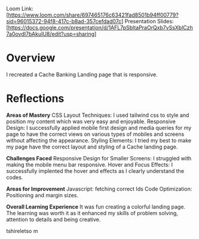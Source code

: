 Loom Link: [https://www.loom.com/share/697465176c63421fad8501b94ff00779?sid=96015372-94f8-417c-b8ad-357cefdad07c]
Presentation Slides: [https://docs.google.com/presentation/d/1AFL7pSbltaPraOrQxb7vSsXblCzh7a0ovdI7bAkuIU8/edit?usp=sharing]

# Overview
I recreated a Cache Banking Landing page that is responsive.

# Reflections
**Areas of Mastery**
CSS Layout Techniques: I used tailwind css to style and position my content which was very easy and enjoyable.
Responsive Design: I successfully applied mobile first design and media queries for my page to have the correct views on various types of mobiles and screens without affecting the appearance.
Styling Elements: I tried my best to make my page have the correct layout and styling of a Cache landing page.

**Challenges Faced**
Responsive Design for Smaller Screens: I struggled with making the mobile menu bar responsive.
Hover and Focus Effects: I successfully implented the hover and effects as I clearly understand the codes.

**Areas for Improvement**
Javascript: fetching correct Ids
Code Optimization: Positioning and margin sizes.

**Overall Learning Experience**
It was fun creating a colorful landing page. The learning was worth it as it enhanced my skills of problem solving, attention to details and being creative.

tshireletso m